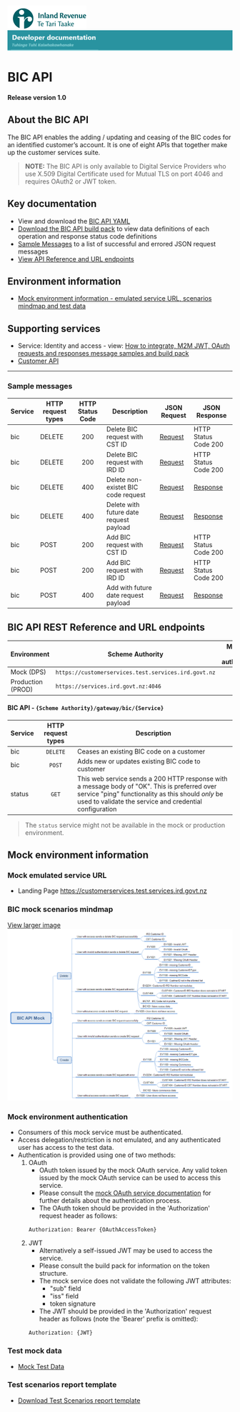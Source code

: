 
![IRD logo](../../Images/IRlogo.gif)</br>
![Software Dev](../../Images/SoftwareDev.png)

# BIC API 

#### Release version 1.0

## About the BIC API 

The BIC API enables the adding / updating and ceasing of the BIC codes for an identified customer’s account. It is one of eight APIs that together make up the customer services suite.

>**NOTE:** The BIC API is only available to Digital Service Providers who use X.509 Digital Certificate used for Mutual TLS on port 4046 and requires OAuth2 or JWT token.

## Key documentation
* View and download the [BIC API YAML](BIC%202021-11-29.yaml)
* [Download the BIC API build pack](Build%20pack%20-%20BIC%20API.pdf) to view data definitions of each operation and response status code definitions
* [Sample Messages](#Sample-Messages) to a list of successful and errored JSON request messages 
* [View API Reference and URL endpoints](#BIC-API-REST-Reference)	

## Environment information
* [Mock environment information - emulated service URL, scenarios mindmap and test data](#mock-environment-information)

## Supporting services
* Service: Identity and access - view: [How to integrate, M2M JWT, OAuth requests and responses message samples and build pack](https://github.com/InlandRevenue/Gateway_Services-Access/tree/master/Identity%20and%20Access)
* [Customer API](../Customer%20API)
---

<a name="Sample-Messages"></a>
### Sample messages

| Service | HTTP request types | HTTP Status Code| Description | JSON Request | JSON Response | 
| -- | -- | :--: | -- | -- | -- | 
| bic | DELETE | 200 | Delete BIC request with CST ID | [Request](sample%20messages/DELETE_200_Delete_bic_request_with_CST_ID.json) | HTTP Status Code 200 | 
| bic | DELETE | 200 | Delete BIC request with IRD ID | [Request](sample%20messages/DELETE_200_Delete_bic_request_with_IRD_ID.json) | HTTP Status Code 200 |
| bic | DELETE | 400 | Delete non-existet BIC code request | [Request](sample%20messages/DELETE_400_bic_BIC101_delete_non-existet_biccode_request_payload.json) | [Response](sample%20messages/DELETE_400_bic_BIC101_delete_non-existet_biccode_response_payload.json) |
| bic | DELETE | 400 | Delete with future date request payload |[Request](sample%20messages/DELETE_400_bic_BIC103_delete_with_future_date_request_payload.json) | [Response](sample%20messages/DELETE_400_bic_BIC103_delete_with_future_date_response_payload.json) |
| bic | POST | 200 | Add BIC request with CST ID | [Request](sample%20messages/POST_200_Add_bic_request_with_CST_ID.json) | HTTP Status Code 200| 
| bic | POST | 200 | Add BIC request with IRD ID| [Request](sample%20messages/POST_200_Add_bic_request_with_IRD_ID.json) | HTTP Status Code 200 |
| bic | POST   | 400 | Add with future date request payload |[Request](sample%20messages/POST_400_bic_BIC102_add_with_future_date_request_payload.json) | [Response](sample%20messages/POST_400_bic_BIC102_add_with_future_date_response_payload.json) |



<a name="BIC-API-REST-Reference"></a>
## BIC API REST Reference and URL endpoints

| Environment | Scheme Authority | Mutual TLS (mTLS) authentication |
| --- | --- | :---: |
| Mock (DPS)| `https://customerservices.test.services.ird.govt.nz`| no |
| Production (PROD) | `https://services.ird.govt.nz:4046`| yes |

#### BIC API - `{Scheme Authority}/gateway/bic/{Service}`
| Service | HTTP request types | Description | 
| -- | :--: | -- | 
| bic |  `DELETE` | Ceases an existing BIC code on a customer |
| bic |  `POST` | Adds new or updates existing BIC code to customer  |
| status | `GET` | This web service sends a 200 HTTP response with a message body of "OK". This is preferred over service "ping" functionality as this should *only* be used to validate the service and credential configuration | 

> The `status` service might not be available in the mock or production environment.

<a name="mock-environment-information"></a>
## Mock environment information

### Mock emulated service URL
* Landing Page https://customerservices.test.services.ird.govt.nz

### BIC mock scenarios mindmap

[View larger image](../images/BIC%20API%20Mock.png)
![Mock Scenarios](../images/BIC%20API%20Mock.png)

### Mock environment authentication
   * Consumers of this mock service must be authenticated.
   * Access delegation/restriction is not emulated, and any authenticated user has access to the test data.
   * Authentication is provided using one of two methods:
     1. OAuth
        * OAuth token issued by the mock OAuth service. Any valid token issued by the mock OAuth service can be used to access this service.
        * Please consult the [mock OAuth service documentation](https://oauth.test.services.ird.govt.nz/) for further details about the authentication process.
        * The OAuth token should be provided in the 'Authorization' request header as follows:
        ```
        Authorization: Bearer {OAuthAccessToken}
        ```
     2. JWT
        * Alternatively a self-issued JWT may be used to access the service.
        * Please consult the build pack for information on the token structure.
        * The mock service does not validate the following JWT attributes:
            * "sub" field
            * "iss" field
            * token signature
        * The JWT should be provided in the 'Authorization' request header as follows (note the 'Bearer' prefix is omitted):
        ```
        Authorization: {JWT}
        ```
		
### Test mock data
* [Mock Test Data](../Test%20Details/) 		
		
### Test scenarios report template

- [Download Test Scenarios report template](BIC%20API%20-%20Test%20Report_v1.0.docx) 



